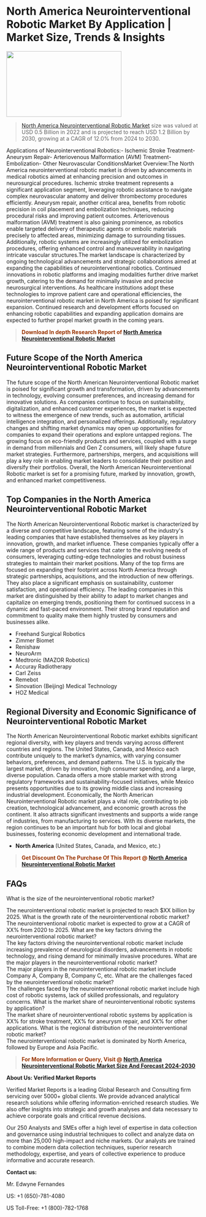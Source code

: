 <p><h1>North America Neurointerventional Robotic Market By Application | Market Size, Trends & Insights</h1><p><img class="aligncenter size-medium wp-image-105565" src="https://ffe5etoiles.com/wp-content/uploads/2025/01/MST7-300x171.png" alt="" width="300" height="171" /></p><blockquote><p><a href="https://www.verifiedmarketreports.com/download-sample/?rid=401316&utm_source=Github-NA&utm_medium=361" target="_blank">North America Neurointerventional Robotic Market</a> size was valued at USD 0.5 Billion in 2022 and is projected to reach USD 1.2 Billion by 2030, growing at a CAGR of 12.0% from 2024 to 2030.</p></blockquote>Applications of Neurointerventional Robotics:- Ischemic Stroke Treatment- Aneurysm Repair- Arteriovenous Malformation (AVM) Treatment- Embolization- Other Neurovascular ConditionsMarket Overview:The North America neurointerventional robotic market is driven by advancements in medical robotics aimed at enhancing precision and outcomes in neurosurgical procedures. Ischemic stroke treatment represents a significant application segment, leveraging robotic assistance to navigate complex neurovascular anatomy and deliver thrombectomy procedures efficiently. Aneurysm repair, another critical area, benefits from robotic precision in coil placement and embolization techniques, reducing procedural risks and improving patient outcomes. Arteriovenous malformation (AVM) treatment is also gaining prominence, as robotics enable targeted delivery of therapeutic agents or embolic materials precisely to affected areas, minimizing damage to surrounding tissues. Additionally, robotic systems are increasingly utilized for embolization procedures, offering enhanced control and maneuverability in navigating intricate vascular structures.The market landscape is characterized by ongoing technological advancements and strategic collaborations aimed at expanding the capabilities of neurointerventional robotics. Continued innovations in robotic platforms and imaging modalities further drive market growth, catering to the demand for minimally invasive and precise neurosurgical interventions. As healthcare institutions adopt these technologies to improve patient care and operational efficiencies, the neurointerventional robotic market in North America is poised for significant expansion. Continued research and development efforts focused on enhancing robotic capabilities and expanding application domains are expected to further propel market growth in the coming years.</p><blockquote><p><span style="color: #993300;"><strong>Download In depth Research Report of <a href="https://www.verifiedmarketreports.com/download-sample/?rid=401316&utm_source=Github-NA&utm_medium=361">North America Neurointerventional Robotic Market</a></strong></span></p></blockquote><h2>Future Scope of the North America Neurointerventional Robotic Market</h2><p>The future scope of the North American Neurointerventional Robotic market is poised for significant growth and transformation, driven by advancements in technology, evolving consumer preferences, and increasing demand for innovative solutions. As companies continue to focus on sustainability, digitalization, and enhanced customer experiences, the market is expected to witness the emergence of new trends, such as automation, artificial intelligence integration, and personalized offerings. Additionally, regulatory changes and shifting market dynamics may open up opportunities for companies to expand their operations and explore untapped regions. The growing focus on eco-friendly products and services, coupled with a surge in demand from millennials and Gen Z consumers, will likely shape future market strategies. Furthermore, partnerships, mergers, and acquisitions will play a key role in enabling market leaders to consolidate their position and diversify their portfolios. Overall, the North American Neurointerventional Robotic market is set for a promising future, marked by innovation, growth, and enhanced market competitiveness.</p><h2>Top Companies in the North America Neurointerventional Robotic Market</h2><p>The North American Neurointerventional Robotic market is characterized by a diverse and competitive landscape, featuring some of the industry's leading companies that have established themselves as key players in innovation, growth, and market influence. These companies typically offer a wide range of products and services that cater to the evolving needs of consumers, leveraging cutting-edge technologies and robust business strategies to maintain their market positions. Many of the top firms are focused on expanding their footprint across North America through strategic partnerships, acquisitions, and the introduction of new offerings. They also place a significant emphasis on sustainability, customer satisfaction, and operational efficiency. The leading companies in this market are distinguished by their ability to adapt to market changes and capitalize on emerging trends, positioning them for continued success in a dynamic and fast-paced environment. Their strong brand reputation and commitment to quality make them highly trusted by consumers and businesses alike.</p><p><ul><li>Freehand Surgical Robotics </li><li> Zimmer Biomet </li><li> Renishaw </li><li> NeuroArm </li><li> Medtronic (MAZOR Robotics) </li><li> Accuray Radiotherapy </li><li> Carl Zeiss </li><li> Remebot </li><li> Sinovation (Beijing) Medical Technology </li><li> HOZ Medical</li></ul></p><h2>Regional Diversity and Economic Significance of Neurointerventional Robotic Market</h2><p>The North American Neurointerventional Robotic market exhibits significant regional diversity, with key players and trends varying across different countries and regions. The United States, Canada, and Mexico each contribute uniquely to the market’s dynamics, with varying consumer behaviors, preferences, and demand patterns. The U.S. is typically the largest market, driven by innovation, high consumer spending, and a large, diverse population. Canada offers a more stable market with strong regulatory frameworks and sustainability-focused initiatives, while Mexico presents opportunities due to its growing middle class and increasing industrial development. Economically, the North American Neurointerventional Robotic market plays a vital role, contributing to job creation, technological advancement, and economic growth across the continent. It also attracts significant investments and supports a wide range of industries, from manufacturing to services. With its diverse markets, the region continues to be an important hub for both local and global businesses, fostering economic development and international trade.</p><ul> <li><strong>North America</strong> (United States, Canada, and Mexico, etc.)</li></ul><blockquote><p><span style="color: #993300;"><strong>Get Discount On The Purchase Of This Report @ <a href="https://www.verifiedmarketreports.com/ask-for-discount/?rid=401316&utm_source=Github-NA&utm_medium=361">North America Neurointerventional Robotic Market</a></strong></span></p></blockquote><h2>FAQs</h2><p><FAQ> <question> What is the size of the neurointerventional robotic market?</div><div> </question> <answer> The neurointerventional robotic market is projected to reach $XX billion by 2025. </answer></FAQ><FAQ> <question> What is the growth rate of the neurointerventional robotic market?</div><div> </question> <answer> The neurointerventional robotic market is expected to grow at a CAGR of XX% from 2020 to 2025. </answer></FAQ><FAQ> <question> What are the key factors driving the neurointerventional robotic market?</div><div> </question> <answer> The key factors driving the neurointerventional robotic market include increasing prevalence of neurological disorders, advancements in robotic technology, and rising demand for minimally invasive procedures. </answer></FAQ><FAQ> <question> What are the major players in the neurointerventional robotic market?</div><div> </question> <answer> The major players in the neurointerventional robotic market include Company A, Company B, Company C, etc. </answer></FAQ><FAQ> <question> What are the challenges faced by the neurointerventional robotic market?</div><div> </question> <answer> The challenges faced by the neurointerventional robotic market include high cost of robotic systems, lack of skilled professionals, and regulatory concerns. </answer></FAQ><FAQ> <question> What is the market share of neurointerventional robotic systems by application?</div><div> </question> <answer> The market share of neurointerventional robotic systems by application is XX% for stroke treatment, XX% for aneurysm repair, and XX% for other applications. </answer></FAQ><FAQ> <question> What is the regional distribution of the neurointerventional robotic market?</div><div> </question> <answer> The neurointerventional robotic market is dominated by North America, followed by Europe and Asia Pacific. </answer></FAQ></p><blockquote><p><span style="color: #993300;"><strong>For More Information or Query, Visit @ <a href="https://www.verifiedmarketreports.com/product/neurointerventional-robotic-market/">North America Neurointerventional Robotic Market Size And Forecast 2024-2030</a></strong></span></p></blockquote><p><strong>About Us: Verified Market Reports</strong></p><p>Verified Market Reports is a leading Global Research and Consulting firm servicing over 5000+ global clients. We provide advanced analytical research solutions while offering information-enriched research studies. We also offer insights into strategic and growth analyses and data necessary to achieve corporate goals and critical revenue decisions.</p><p>Our 250 Analysts and SMEs offer a high level of expertise in data collection and governance using industrial techniques to collect and analyze data on more than 25,000 high-impact and niche markets. Our analysts are trained to combine modern data collection techniques, superior research methodology, expertise, and years of collective experience to produce informative and accurate research.</p><p><strong>Contact us:</strong></p><p>Mr. Edwyne Fernandes</p><p>US: +1 (650)-781-4080</p><p>US Toll-Free: +1 (800)-782-1768</p>
